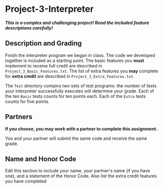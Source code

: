 # Project-3-Interpreter

***This is a complex and challenging project! Read the included feature descriptions carefully!***

## Description and Grading

Finish the interpreter program we began in class. The code we developed together is included as a starting point. The basic features you **must** implement to receive full credit are described in `Project_3_Basic_Features.txt`. The list of extra features you **may** complete for **extra credit** are described in `Project_3_Extra_Features.txt`.

The `Test` directory contains two sets of test programs: the number of tests your interpreter successfully executes will determine your grade. Each of the ten `Basic` tests counts for ten points each. Each of the `Extra` tests counts for five points.

## Partners

**If you choose, you may work with a partner to complete this assignment.**

You and your partner will submit the same code and receive the same grade.

## Name and Honor Code

Edit this section to include your name, your partner's name (if you have one), and a statement of the Honor Code. Also list the extra credit features you have completed

